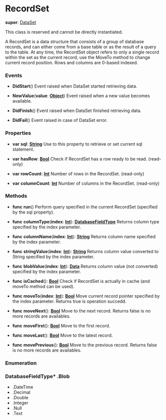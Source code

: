 # RecordSet

**super**: [DataSet](DataSet.md)

This class is reserved and cannot be directly instantiated.

A RecordSet is a data structure that consists of a group of database records, and can either come from a base table or as the result of a query to the table. At any time, the RecordSet object refers to only a single record within the set as the current record, use the MoveTo method to change current record position.
Rows and columns are 0-based indexed.

### Events

* **DidStart**()
Event raised when DataSet started retrieving data.

* **NewValue**(**value**: <strong>[Object](../gravity/types.md)</strong>)
Event raised when a new value becomes available.

* **DidFinish**()
Event raised when DataSet finished retrieving data.

* **DidFail**()
Event raised in case of DataSet error.

</ul>

### Properties

* **var** **sql**: **[String](../gravity/types.md)**
Use to this property to retrieve or set current sql statement.

* **var** **hasRow**: **[Bool](../gravity/types.md)**
Check if RecordSet has a row ready to be read. \(read-only\)

* **var** **rowCount**: **[Int](../gravity/types.md)**
Number of rows in the RecordSet. \(read-only\)

* **var** **columnCount**: **[Int](../gravity/types.md)**
Number of columns in the RecordSet. \(read-only\)

</ul>

### Methods

* **func** **run**()
Perform query specified in the current RecordSet (specified by the sql property).

* **func** **columnType**(**index**: <strong>[Int](../gravity/types.md)</strong>): <strong><a href="#_enum_DatabaseFieldType">DatabaseFieldType</a></strong> 
Returns column type specified by the index parameter.

* **func** **columnName**(**index**: <strong>[Int](../gravity/types.md)</strong>): <strong>[String](../gravity/types.md)</strong> 
Returns column name specified by the index parameter.

* **func** **stringValue**(**index**: <strong>[Int](../gravity/types.md)</strong>): <strong>[String](../gravity/types.md)</strong> 
Returns column value converted to String specified by the index parameter.

* **func** **blobValue**(**index**: <strong>[Int](../gravity/types.md)</strong>): <strong>[Data](data.md)</strong> 
Returns column value (not converted) specified by the index parameter.

* **func** **isCached**(): <strong>[Bool](../gravity/types.md)</strong> 
Check if RecordSet is actually in cache (and moveTo method can be used).

* **func** **moveTo**(**index**: <strong>[Int](../gravity/types.md)</strong>): <strong>[Bool](../gravity/types.md)</strong> 
Move current record pointer specified by the index parameter. Returns true is operation succedd.

* **func** **moveNext**(): <strong>[Bool](../gravity/types.md)</strong> 
Move to the next record. Returns false is no more records are availables.

* **func** **moveFirst**(): <strong>[Bool](../gravity/types.md)</strong> 
Move to the first record.

* **func** **moveLast**(): <strong>[Bool](../gravity/types.md)</strong> 
Move to the latest record.

* **func** **movePrevious**(): <strong>[Bool](../gravity/types.md)</strong> 
Move to the previous record. Returns false is no more records are availables.

</ul>

</ul>

### Enumeration

### DatabaseFieldType* .Blob
* .DateTime
* .Decimal
* .Double
* .Integer
* .Null
* .Text
<br><br></ul>

